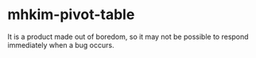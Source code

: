 # mhkim-pivot-table

It is a product made out of boredom, so it may not be possible to respond immediately when a bug occurs.
